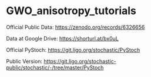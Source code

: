 # GWO_anisotropy_tutorials

Official Public Data: https://zenodo.org/records/6326656

Data at Google Drive: https://shorturl.at/bx0uL

Official PyStoch: https://git.ligo.org/stochastic/PyStoch

Public Version: https://git.ligo.org/stochastic-public/stochastic/-/tree/master/PyStoch
